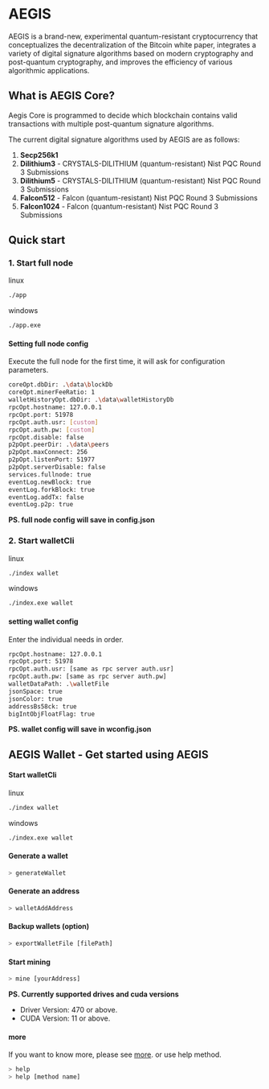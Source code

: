 # AEGIS 
AEGIS is a brand-new, experimental quantum-resistant cryptocurrency that conceptualizes the decentralization of the Bitcoin white paper, integrates a variety of digital signature algorithms based on modern cryptography and post-quantum cryptography, and improves the efficiency of various algorithmic applications.

## What is AEGIS Core?
Aegis Core is programmed to decide which blockchain contains valid transactions with multiple post-quantum signature algorithms.  
  
The current digital signature algorithms used by AEGIS are as follows:

1. **Secp256k1**
2. **Dilithium3** - CRYSTALS-DILITHIUM (quantum-resistant) Nist PQC Round 3 Submissions
3. **Dilithium5** - CRYSTALS-DILITHIUM (quantum-resistant) Nist PQC Round 3 Submissions
4. **Falcon512** - Falcon (quantum-resistant) Nist PQC Round 3 Submissions
5. **Falcon1024** - Falcon (quantum-resistant) Nist PQC Round 3 Submissions

## Quick start
### 1. Start full node
linux
```bash
./app
```
windows
```bash
./app.exe
```
#### Setting full node config
Execute the full node for the first time, it will ask for configuration parameters.
```bash
coreOpt.dbDir: .\data\blockDb
coreOpt.minerFeeRatio: 1
walletHistoryOpt.dbDir: .\data\walletHistoryDb
rpcOpt.hostname: 127.0.0.1
rpcOpt.port: 51978
rpcOpt.auth.usr: [custom]
rpcOpt.auth.pw: [custom]
rpcOpt.disable: false
p2pOpt.peerDir: .\data\peers
p2pOpt.maxConnect: 256
p2pOpt.listenPort: 51977
p2pOpt.serverDisable: false
services.fullnode: true
eventLog.newBlock: true
eventLog.forkBlock: true
eventLog.addTx: false
eventLog.p2p: true
```
**PS. full node config will save in config.json**

### 2. Start walletCli
linux
```bash
./index wallet
```
windows
```bash
./index.exe wallet
```
#### setting wallet config
Enter the individual needs in order.
```bash
rpcOpt.hostname: 127.0.0.1
rpcOpt.port: 51978
rpcOpt.auth.usr: [same as rpc server auth.usr]
rpcOpt.auth.pw: [same as rpc server auth.pw]
walletDataPath: .\walletFile
jsonSpace: true
jsonColor: true
addressBs58ck: true
bigIntObjFloatFlag: true
```
**PS. wallet config will save in wconfig.json**

## AEGIS Wallet - Get started using AEGIS
#### Start walletCli
linux
```bash
./index wallet
```
windows
```bash
./index.exe wallet
```
#### Generate a wallet
```bash
> generateWallet
```
#### Generate an address
```bash
> walletAddAddress
```
#### Backup wallets (option)
```bash
> exportWalletFile [filePath]
```

#### Start mining
```bash
> mine [yourAddress]
```
**PS. Currently supported drives and cuda versions**
* Driver Version: 470 or above.
* CUDA Version: 11 or above.

#### more
If you want to know more, please see [more](./src/wallet/readme.md).
or use help method.
```bash
> help
> help [method name]